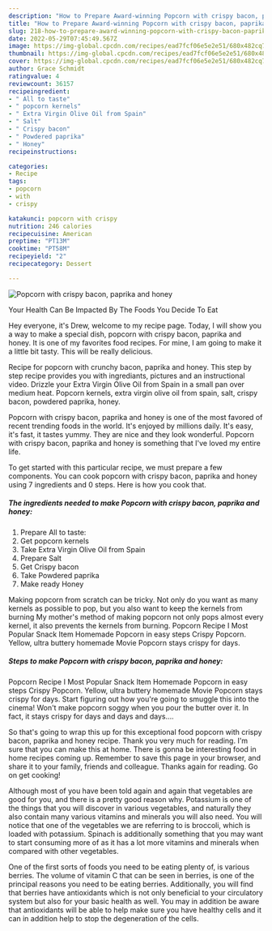 ```yaml
---
description: "How to Prepare Award-winning Popcorn with crispy bacon, paprika and honey"
title: "How to Prepare Award-winning Popcorn with crispy bacon, paprika and honey"
slug: 218-how-to-prepare-award-winning-popcorn-with-crispy-bacon-paprika-and-honey
date: 2022-05-29T07:45:49.567Z
image: https://img-global.cpcdn.com/recipes/ead7fcf06e5e2e51/680x482cq70/popcorn-with-crispy-bacon-paprika-and-honey-recipe-main-photo.jpg
thumbnail: https://img-global.cpcdn.com/recipes/ead7fcf06e5e2e51/680x482cq70/popcorn-with-crispy-bacon-paprika-and-honey-recipe-main-photo.jpg
cover: https://img-global.cpcdn.com/recipes/ead7fcf06e5e2e51/680x482cq70/popcorn-with-crispy-bacon-paprika-and-honey-recipe-main-photo.jpg
author: Grace Schmidt
ratingvalue: 4
reviewcount: 36157
recipeingredient:
- " All to taste"
- " popcorn kernels"
- " Extra Virgin Olive Oil from Spain"
- " Salt"
- " Crispy bacon"
- " Powdered paprika"
- " Honey"
recipeinstructions:

categories:
- Recipe
tags:
- popcorn
- with
- crispy

katakunci: popcorn with crispy 
nutrition: 246 calories
recipecuisine: American
preptime: "PT13M"
cooktime: "PT58M"
recipeyield: "2"
recipecategory: Dessert

---
```



![Popcorn with crispy bacon, paprika and honey](https://img-global.cpcdn.com/recipes/ead7fcf06e5e2e51/680x482cq70/popcorn-with-crispy-bacon-paprika-and-honey-recipe-main-photo.jpg)

Your Health Can Be Impacted By The Foods You Decide To Eat

Hey everyone, it's Drew, welcome to my recipe page. Today, I will show you a way to make a special dish, popcorn with crispy bacon, paprika and honey. It is one of my favorites food recipes. For mine, I am going to make it a little bit tasty. This will be really delicious.

Recipe for popcorn with crunchy bacon, paprika and honey. This step by step recipe provides you with ingrediants, pictures and an instructional video. Drizzle your Extra Virgin Olive Oil from Spain in a small pan over medium heat. Popcorn kernels, extra virgin olive oil from spain, salt, crispy bacon, powdered paprika, honey.

Popcorn with crispy bacon, paprika and honey is one of the most favored of recent trending foods in the world. It's enjoyed by millions daily. It's easy, it's fast, it tastes yummy. They are nice and they look wonderful. Popcorn with crispy bacon, paprika and honey is something that I've loved my entire life.


To get started with this particular recipe, we must prepare a few components. You can cook popcorn with crispy bacon, paprika and honey using 7 ingredients and 0 steps. Here is how you cook that.

<!--inarticleads1-->

##### The ingredients needed to make Popcorn with crispy bacon, paprika and honey:

1. Prepare  All to taste:
1. Get  popcorn kernels
1. Take  Extra Virgin Olive Oil from Spain
1. Prepare  Salt
1. Get  Crispy bacon
1. Take  Powdered paprika
1. Make ready  Honey


Making popcorn from scratch can be tricky. Not only do you want as many kernels as possible to pop, but you also want to keep the kernels from burning My mother&#39;s method of making popcorn not only pops almost every kernel, it also prevents the kernels from burning. Popcorn Recipe I Most Popular Snack Item Homemade Popcorn in easy steps Crispy Popcorn. Yellow, ultra buttery homemade Movie Popcorn stays crispy for days. 

<!--inarticleads2-->

##### Steps to make Popcorn with crispy bacon, paprika and honey:



Popcorn Recipe I Most Popular Snack Item Homemade Popcorn in easy steps Crispy Popcorn. Yellow, ultra buttery homemade Movie Popcorn stays crispy for days. Start figuring out how you&#39;re going to smuggle this into the cinema! Won&#39;t make popcorn soggy when you pour the butter over it. In fact, it stays crispy for days and days and days…. 

So that's going to wrap this up for this exceptional food popcorn with crispy bacon, paprika and honey recipe. Thank you very much for reading. I'm sure that you can make this at home. There is gonna be interesting food in home recipes coming up. Remember to save this page in your browser, and share it to your family, friends and colleague. Thanks again for reading. Go on get cooking!

Although most of you have been told again and again that vegetables are good for you, and there is a pretty good reason why. Potassium is one of the things that you will discover in various vegetables, and naturally they also contain many various vitamins and minerals you will also need. You will notice that one of the vegetables we are referring to is broccoli, which is loaded with potassium. Spinach is additionally something that you may want to start consuming more of as it has a lot more vitamins and minerals when compared with other vegetables.

One of the first sorts of foods you need to be eating plenty of, is various berries. The volume of vitamin C that can be seen in berries, is one of the principal reasons you need to be eating berries. Additionally, you will find that berries have antioxidants which is not only beneficial to your circulatory system but also for your basic health as well. You may in addition be aware that antioxidants will be able to help make sure you have healthy cells and it can in addition help to stop the degeneration of the cells.
